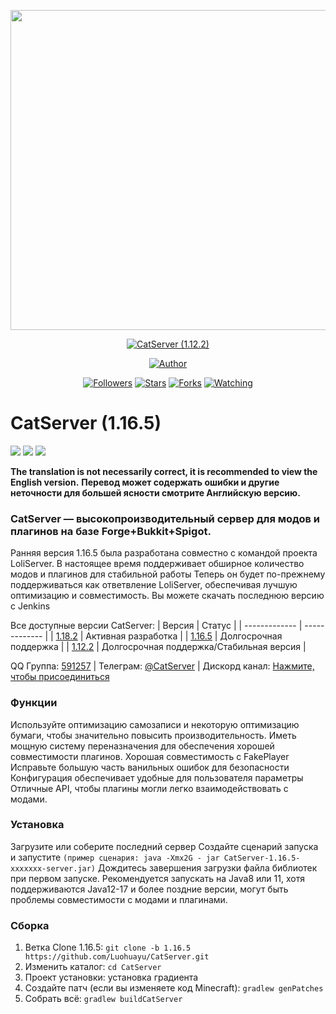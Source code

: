 <p align="center">
<img src="https://i.imgur.com/REaCITJ.png" width="512" height="512"/>
</p>
<p align="center">
<a href="#"><img title="CatServer (1.12.2)" src="https://img.shields.io/badge/CatServer-green?colorA=%23ff0000&colorB=%23017e40&style=for-the-badge"></a>
</p>
<p align="center">
<a href="https://github.com/Luohuayu/"><img title="Author" src="https://img.shields.io/badge/AUTHOR-Luohuayu-orange.svg?style=for-the-badge&logo=github"></a>
</p>
<p align="center">
<a href="https://github.com/Luohuayu/followers"><img title="Followers" src="https://img.shields.io/github/followers/Luohuayu?color=blue&style=flat-square"></a>
<a href="https://github.com/Luohuayu/CatServer/stargazers/"><img title="Stars" src="https://img.shields.io/github/stars/Luohuayu/CatServer?color=red&style=flat-square"></a>
<a href="https://github.com/Luohuayu/CatServer/network/members"><img title="Forks" src="https://img.shields.io/github/forks/Luohuayu/CatServer?color=red&style=flat-square"></a>
<a href="https://github.com/Luohuayu/CatServer/watchers"><img title="Watching" src="https://img.shields.io/github/watchers/Luohuayu/CatServer?label=Watchers&color=blue&style=flat-square"></a>
</p>

# CatServer (1.16.5)
![](https://img.shields.io/badge/Minecraft-1.16.5-brightgreen.svg?colorB=469C00)
![](https://img.shields.io/badge/Forge-36.2.35-brightgreen.svg?colorB=469C00)
![](https://img.shields.io/badge/Spigot-1.16.5-brightgreen.svg?colorB=469C00)

<b>The translation is not necessarily correct, it is recommended to view the English version.</b>
<b>Перевод может содержать ошибки и другие неточности для большей ясности смотрите Английскую версию.</b>

### CatServer — высокопроизводительный сервер для модов и плагинов на базе Forge+Bukkit+Spigot.
Ранняя версия 1.16.5 была разработана совместно с командой проекта LoliServer. В настоящее время поддерживает обширное количество модов и плагинов для стабильной работы
Теперь он будет по-прежнему поддерживаться как ответвление LoliServer, обеспечивая лучшую оптимизацию и совместимость.
Вы можете скачать последнюю версию с Jenkins

Все доступные версии CatServer:
|    Версия    |    Статус     |
| ------------- | ------------- |
| [1.18.2](https://github.com/Luohuayu/CatServer/tree/1.18.2)  |  Активная разработка      |
| [1.16.5](https://github.com/Luohuayu/CatServer/tree/1.16.5)  |  Долгосрочная поддержка         |
| [1.12.2](https://github.com/Luohuayu/CatServer/tree/1.12.2)  |  Долгосрочная поддержка/Стабильная версия  |

QQ Группа: [591257](https://jq.qq.com/?_wv=1027&k=5B5aKkW) | Телеграм: [@CatServer](https://t.me/CatServer) | Дискорд канал: [Нажмите, чтобы присоединиться
](https://discord.gg/wvBJN4d)

### Функции
Используйте оптимизацию самозаписи и некоторую оптимизацию бумаги, чтобы значительно повысить производительность.
Иметь мощную систему переназначения для обеспечения хорошей совместимости плагинов.
Хорошая совместимость с FakePlayer
Исправьте большую часть ванильных ошибок для безопасности
Конфигурация обеспечивает удобные для пользователя параметры
Отличные API, чтобы плагины могли легко взаимодействовать с модами.

### Установка
Загрузите или соберите последний сервер
Создайте сценарий запуска и запустите `(пример сценария: java -Xmx2G -
jar CatServer-1.16.5-xxxxxxx-server.jar)`
Дождитесь завершения загрузки файла библиотек при первом запуске.
Рекомендуется запускать на Java8 или 11, хотя поддерживаются Java12-17 и более поздние версии, могут быть проблемы совместимости с модами и плагинами.

### Сборка
1. Ветка Clone 1.16.5: `git clone -b 1.16.5 https://github.com/Luohuayu/CatServer.git`
2. Изменить каталог: `cd CatServer`
3. Проект установки: установка градиента
4. Создайте патч (если вы изменяете код Minecraft): `gradlew genPatches`
5. Собрать всё: `gradlew buildCatServer`
